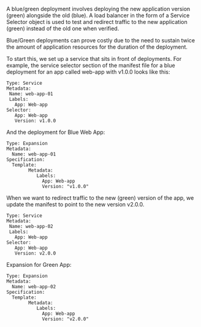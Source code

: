 A blue/green deployment involves deploying the new application version (green) alongside the old (blue). 
A load balancer in the form of a Service Selector object is used to test and redirect traffic to 
the new application (green) instead of the old one when verified.

Blue/Green deployments can prove costly due to the need to sustain twice the 
amount of application resources for the duration of the deployment.

To start this, we set up a service that sits in front of deployments.
For example, the service selector section of the manifest file for a 
blue deployment for an app called web-app with v1.0.0 looks like this:

```
Type: Service
Metadata:
 Name: web-app-01
 Labels:
   App: Web-app
Selector:
   App: Web-app
   Version: v1.0.0
```

And the deployment for Blue Web App:

```
Type: Expansion
Metadata:
  Name: web-app-01
Specification:
  Template:
        Metadata:
           Labels:
             App: Web-app
             Version: "v1.0.0"
```

When we want to redirect traffic to the new (green) 
version of the app, we update the manifest to point to the new version v2.0.0.

```
Type: Service
Metadata:
 Name: web-app-02
 Labels:
   App: Web-app
Selector:
   App: Web-app
   Version: v2.0.0
```

Expansion for Green App:

```
Type: Expansion
Metadata:
  Name: web-app-02
Specification:
  Template:
        Metadata:
           Labels:
             App: Web-app
             Version: "v2.0.0"
```
